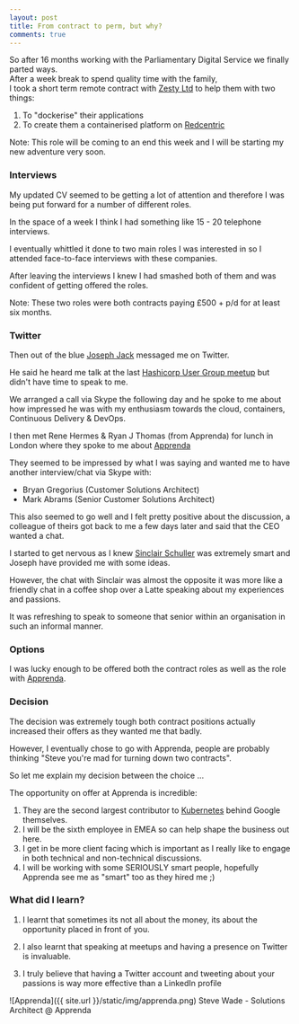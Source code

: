 ```yaml
---
layout: post
title: From contract to perm, but why?
comments: true
---
```


So after 16 months working with the Parliamentary Digital Service we finally parted ways.<br>
After a week break to spend quality time with the family,<br>
I took a short term remote contract with [Zesty Ltd](https://www.zesty.co.uk/pages/about-zesty) to help them with two things:

1. To "dockerise" their applications
2. To create them a containerised platform on [Redcentric](http://www.redcentricplc.com/services/infrastructure/iaas/)

Note: This role will be coming to an end this week and I will be starting my new adventure very soon.

### Interviews

My updated CV seemed to be getting a lot of attention and therefore I was being put forward for a number of different roles.

In the space of a week I think I had something like 15 - 20 telephone interviews.

I eventually whittled it done to two main roles I was interested in so I attended face-to-face interviews with these companies.

After leaving the interviews I knew I had smashed both of them and was confident of getting offered the roles.

Note: These two roles were both contracts paying £500 + p/d for at least six months.

### Twitter

Then out of the blue [Joseph Jack](https://twitter.com/asynchio) messaged me on Twitter.

He said he heard me talk at the last [Hashicorp User Group meetup](https://www.meetup.com/London-HashiCorp-User-Group/events/232274563/) but didn't have time to speak to me.

We arranged a call via Skype the following day and he spoke to me about how impressed he was with my enthusiasm towards the cloud, containers, Continuous Delivery & DevOps.

I then met Rene Hermes & Ryan J Thomas (from Apprenda) for lunch in London where they spoke to me about [Apprenda](https://apprenda.com/)

They seemed to be impressed by what I was saying and wanted me to have another interview/chat via Skype with:

* Bryan Gregorius (Customer Solutions Architect)
* Mark Abrams (Senior Customer Solutions Architect)

This also seemed to go well and I felt pretty positive about the discussion, a colleague of theirs got back to me a few days later and said that the CEO wanted a chat.

I started to get nervous as I knew [Sinclair Schuller](https://twitter.com/sschuller) was extremely smart and Joseph have provided me with some ideas.

However, the chat with Sinclair was almost the opposite it was more like a friendly chat in a coffee shop over a Latte speaking about my experiences and passions.

It was refreshing to speak to someone that senior within an organisation in such an informal manner.

### Options

I was lucky enough to be offered both the contract roles as well as the role with [Apprenda](https://apprenda.com/).

### Decision

The decision was extremely tough both contract positions actually increased their offers as they wanted me that badly.

However, I eventually chose to go with Apprenda, people are probably thinking "Steve you're mad for turning down two contracts".

So let me explain my decision between the choice ...

The opportunity on offer at Apprenda is incredible:

1. They are the second largest contributor to [Kubernetes](http://kubernetes.io/) behind Google themselves.
2. I will be the sixth employee in EMEA so can help shape the business out here.
3. I get in be more client facing which is important as I really like to engage in both technical and non-technical discussions.
4. I will be working with some SERIOUSLY smart people, hopefully Apprenda see me as "smart" too as they hired me ;)

### What did I learn?

1. I learnt that sometimes its not all about the money, its about the opportunity placed in front of you.

2. I also learnt that speaking at meetups and having a presence on Twitter is invaluable.

3. I truly believe that having a Twitter account and tweeting about your passions is way more effective than a LinkedIn profile


![Apprenda]({{ site.url }}/static/img/apprenda.png)
Steve Wade - Solutions Architect @ Apprenda